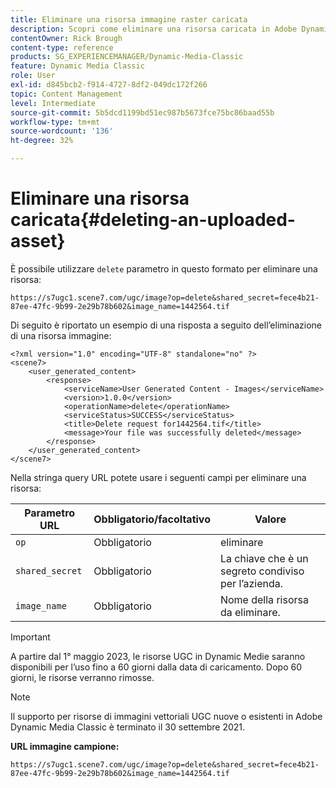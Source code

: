 ```yaml
---
title: Eliminare una risorsa immagine raster caricata
description: Scopri come eliminare una risorsa caricata in Adobe Dynamic Media Classic.
contentOwner: Rick Brough
content-type: reference
products: SG_EXPERIENCEMANAGER/Dynamic-Media-Classic
feature: Dynamic Media Classic
role: User
exl-id: d845bcb2-f914-4727-8df2-049dc172f266
topic: Content Management
level: Intermediate
source-git-commit: 5b5dcd1199bd51ec987b5673fce75bc86baad55b
workflow-type: tm+mt
source-wordcount: '136'
ht-degree: 32%

---
```


# Eliminare una risorsa caricata{#deleting-an-uploaded-asset}

È possibile utilizzare `delete` parametro in questo formato per eliminare una risorsa:

```as3
https://s7ugc1.scene7.com/ugc/image?op=delete&shared_secret=fece4b21-87ee-47fc-9b99-2e29b78b602&image_name=1442564.tif
```

Di seguito è riportato un esempio di una risposta a seguito dell’eliminazione di una risorsa immagine:

```as3
<?xml version="1.0" encoding="UTF-8" standalone="no" ?> 
<scene7> 
    <user_generated_content> 
        <response> 
            <serviceName>User Generated Content - Images</serviceName> 
            <version>1.0.0</version> 
            <operationName>delete</operationName> 
            <serviceStatus>SUCCESS</serviceStatus> 
            <title>Delete request for1442564.tif</title> 
            <message>Your file was successfully deleted</message> 
        </response> 
    </user_generated_content> 
</scene7>
```

Nella stringa query URL potete usare i seguenti campi per eliminare una risorsa:

| Parametro URL | Obbligatorio/facoltativo | Valore |
| --- | --- | --- |
| `op` | Obbligatorio | eliminare |
| `shared_secret` | Obbligatorio | La chiave che è un segreto condiviso per l’azienda. |
| `image_name` | Obbligatorio | Nome della risorsa da eliminare. |

<!-- <li>For Vector:fxg_name</li> -->

>[!IMPORTANT]
>
>A partire dal 1° maggio 2023, le risorse UGC in Dynamic Medie saranno disponibili per l’uso fino a 60 giorni dalla data di caricamento. Dopo 60 giorni, le risorse verranno rimosse.

>[!NOTE]
>
>Il supporto per risorse di immagini vettoriali UGC nuove o esistenti in Adobe Dynamic Media Classic è terminato il 30 settembre 2021.

**URL immagine campione:**

`https://s7ugc1.scene7.com/ugc/image?op=delete&shared_secret=fece4b21-87ee-47fc-9b99-2e29b78b602&image_name=1442564.tif`

<!-- **Sample vector URL:**

`https://s7ugc1.scene7.com/ugc/vector?op=delete&shared_secret=2160a8fa-cec6-45ba-8d59- ca595f6d2b47& &fxg_name=8875744.fxg` -->
